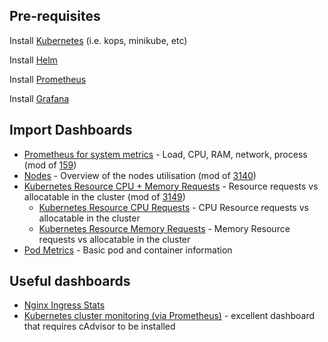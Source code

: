 ## Pre-requisites
Install [Kubernetes](https://kubernetes.io) (i.e. kops, minikube, etc)

Install [Helm](https://github.com/kubernetes/helm)

Install [Prometheus](https://github.com/kubernetes/charts/tree/master/stable/prometheus)

Install [Grafana](https://github.com/kubernetes/charts/tree/master/stable/grafana)

## Import Dashboards

* [Prometheus for system metrics](dashboards/prometheus-system_rev1.json) - Load, CPU, RAM, network, process (mod of [159](https://grafana.com/dashboards/159))
* [Nodes](dashboards/nodes_rev1.json) - Overview of the nodes utilisation (mod of [3140](https://grafana.com/dashboards/3140))
* [Kubernetes Resource CPU + Memory Requests](dashboards/resource-requests_rev1.json) - Resource requests vs allocatable in the cluster (mod of [3149](https://grafana.com/dashboards/3149))
  * [Kubernetes Resource CPU Requests](dashboards/resource-cpu-requests.json) - CPU Resource requests vs allocatable in the cluster
  * [Kubernetes Resource Memory Requests](dashboards/resource-memory-requests.json) - Memory Resource requests vs allocatable in the cluster
* [Pod Metrics](dashboards/pod_metrics.json) - Basic pod and container information

## Useful dashboards
* [Nginx Ingress Stats](https://grafana.com/dashboards/3050)
* [Kubernetes cluster monitoring (via Prometheus)](https://grafana.com/dashboards/315) - excellent dashboard that requires cAdvisor to be installed
